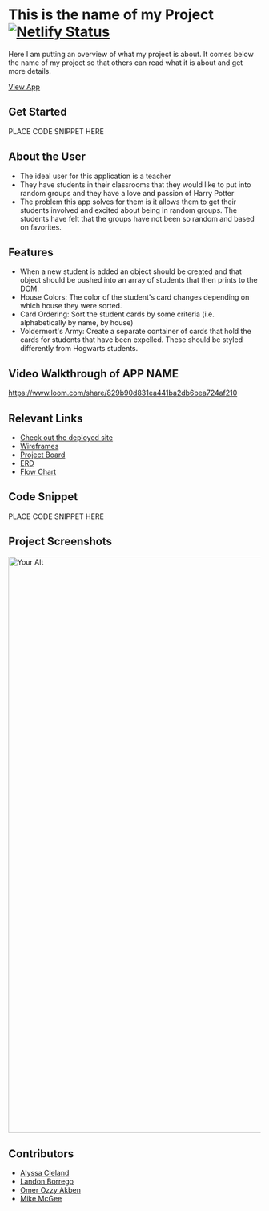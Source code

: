 # This is the name of my Project  [![Netlify Status](https://api.netlify.com/api/v1/badges/4ab7e730-7ed3-4cfd-a988-66195e79a991/deploy-status)](https://app.netlify.com/sites/drt-sortinghat/deploys)
<!-- update the netlify badge above with your own badge that you can find at netlify under settings/general#status-badges -->

Here I am putting an overview of what my project is about. It comes below the name of my project so that others can read what it is about and get more details.

[View App](#https://hhpw.netlify.app/)

## Get Started <!-- OPTIONAL, but doesn't hurt -->
PLACE CODE SNIPPET HERE

## About the User <!-- This is a scaled down user persona -->
- The ideal user for this application is a teacher
- They have students in their classrooms that they would like to put into random groups and they have a love and passion of Harry Potter
- The problem this app solves for them is it allows them to get their students involved and excited about being in random groups. The students have felt that the groups have not been so random and based on favorites.

## Features <!-- List your app features using bullets! Do NOT use a paragraph. No one will read that! -->
- When a new student is added an object should be created and that object should be pushed into an array of students that then prints to the DOM.
- House Colors: The color of the student's card changes depending on which house they were sorted.
- Card Ordering: Sort the student cards by some criteria (i.e. alphabetically by name, by house)
- Voldermort's Army: Create a separate container of cards that hold the cards for students that have been expelled. These should be styled differently from Hogwarts students.

## Video Walkthrough of APP NAME <!-- A loom link is sufficient -->
https://www.loom.com/share/829b90d831ea441ba2db6bea724af210

## Relevant Links <!-- Link to all the things that are required outside of the ones that have their own section -->
- [Check out the deployed site](#https://hhpw.netlify.app/)
- [Wireframes](#https://www.figma.com/design/4y3EZddALuBR3ouSEM57Np/MVP?node-id=0-1&node-type=canvas&t=36KKRBxJcBvLpW2j-0)
- [Project Board](#https://github.com/orgs/nss-evening-cohort-29/projects/16/views/1)
- [ERD](https://dbdiagram.io/d/67464969e9daa85acad02c77)
- [Flow Chart](https://github.com/nss-evening-cohort-29/hhpw-team-elpheba/blob/d12555b5906aeb437d75cd472cb914e5fbee40e4/docs/flowchart%20HHPW.png)

## Code Snippet <!-- OPTIONAL, but doesn't hurt -->
PLACE CODE SNIPPET HERE

## Project Screenshots <!-- These can be inside of your project. Look at the repos from class and see how the images are included in the readme -->
<img width="1148" alt="Your Alt" src="your-link.png">

## Contributors
- [Alyssa Cleland](https://github.com/alyssacleland)
- [Landon Borrego](https://github.com/lndnbrr)
- [Omer Ozzy Akben](https://github.com/omerakben)
- [Mike McGee](https://github.com/mikemcgee92)
